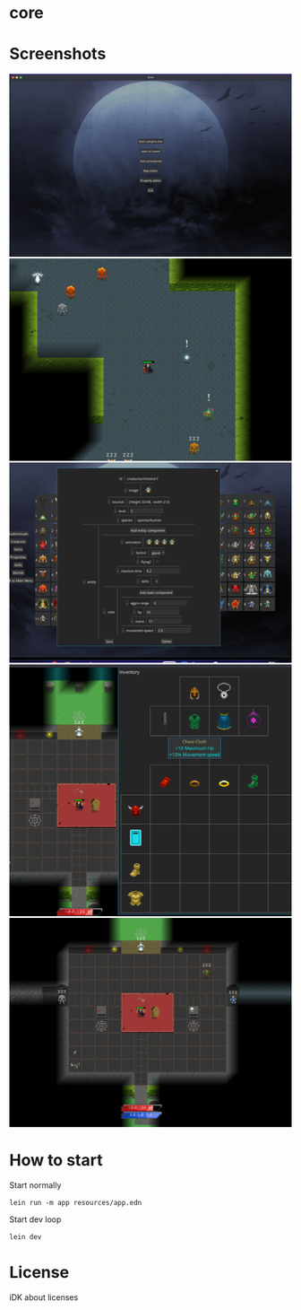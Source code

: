 # core

# Screenshots

![foo](screenshots/main.png)
![foo](screenshots/caves.png)
![foo](screenshots/editor.png)
![foo](screenshots/inventory.png)
![foo](screenshots/vampire.png)

# How to start

Start normally
```
lein run -m app resources/app.edn
```

Start dev loop
```
lein dev
```

# License

iDK about licenses
